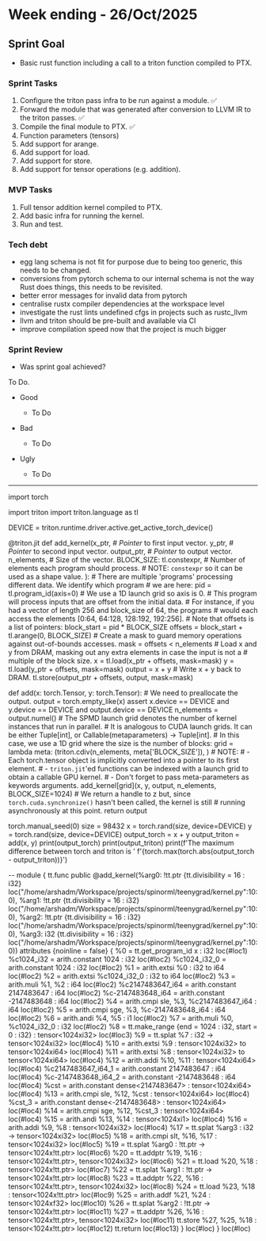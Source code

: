 # Week ending - 26/Oct/2025

## Sprint Goal

- Basic rust function including a call to a triton function compiled to PTX.

### Sprint Tasks

1. Configure the triton pass infra to be run against a module. ✅
2. Forward the module that was generated after conversion to LLVM IR to the triton passes. ✅
3. Compile the final module to PTX. ✅
4. Function parameters (tensors)
5. Add support for arange.
6. Add support for load.
7. Add support for store.
8. Add support for tensor operations (e.g. addition).

### MVP Tasks

1. Full tensor addition kernel compiled to PTX.
2. Add basic infra for running the kernel.
3. Run and test.

### Tech debt

- egg lang schema is not fit for purpose due to being too generic, this needs to be changed.
- conversions from pytorch schema to our internal schema is not the way Rust does things, this needs to be revisited.
- better error messages for invalid data from pytorch
- centralise rustx compiler dependencies at the workspace level
- investigate the rust lints undefined cfgs in projects such as rustc_llvm
- llvm and triton should be pre-built and available via CI
- improve compilation speed now that the project is much bigger

### Sprint Review

- Was sprint goal achieved?

To Do.

- Good
  - To Do

- Bad
  - To Do

- Ugly
  - To Do

---------------------

import torch

import triton
import triton.language as tl

DEVICE = triton.runtime.driver.active.get_active_torch_device()


@triton.jit
def add_kernel(x_ptr,  # *Pointer* to first input vector.
               y_ptr,  # *Pointer* to second input vector.
               output_ptr,  # *Pointer* to output vector.
               n_elements,  # Size of the vector.
               BLOCK_SIZE: tl.constexpr,  # Number of elements each program should process.
               # NOTE: `constexpr` so it can be used as a shape value.
               ):
    # There are multiple 'programs' processing different data. We identify which program
    # we are here:
    pid = tl.program_id(axis=0)  # We use a 1D launch grid so axis is 0.
    # This program will process inputs that are offset from the initial data.
    # For instance, if you had a vector of length 256 and block_size of 64, the programs
    # would each access the elements [0:64, 64:128, 128:192, 192:256].
    # Note that offsets is a list of pointers:
    block_start = pid * BLOCK_SIZE
    offsets = block_start + tl.arange(0, BLOCK_SIZE)
    # Create a mask to guard memory operations against out-of-bounds accesses.
    mask = offsets < n_elements
    # Load x and y from DRAM, masking out any extra elements in case the input is not a
    # multiple of the block size.
    x = tl.load(x_ptr + offsets, mask=mask)
    y = tl.load(y_ptr + offsets, mask=mask)
    output = x + y
    # Write x + y back to DRAM.
    tl.store(output_ptr + offsets, output, mask=mask)

def add(x: torch.Tensor, y: torch.Tensor):
    # We need to preallocate the output.
    output = torch.empty_like(x)
    assert x.device == DEVICE and y.device == DEVICE and output.device == DEVICE
    n_elements = output.numel()
    # The SPMD launch grid denotes the number of kernel instances that run in parallel.
    # It is analogous to CUDA launch grids. It can be either Tuple[int], or Callable(metaparameters) -> Tuple[int].
    # In this case, we use a 1D grid where the size is the number of blocks:
    grid = lambda meta: (triton.cdiv(n_elements, meta['BLOCK_SIZE']), )
    # NOTE:
    #  - Each torch.tensor object is implicitly converted into a pointer to its first element.
    #  - `triton.jit`'ed functions can be indexed with a launch grid to obtain a callable GPU kernel.
    #  - Don't forget to pass meta-parameters as keywords arguments.
    add_kernel[grid](x, y, output, n_elements, BLOCK_SIZE=1024)
    # We return a handle to z but, since `torch.cuda.synchronize()` hasn't been called, the kernel is still
    # running asynchronously at this point.
    return output

torch.manual_seed(0)
size = 98432
x = torch.rand(size, device=DEVICE)
y = torch.rand(size, device=DEVICE)
output_torch = x + y
output_triton = add(x, y)
print(output_torch)
print(output_triton)
print(f'The maximum difference between torch and triton is '
      f'{torch.max(torch.abs(output_torch - output_triton))}')

--
module {
  tt.func public @add_kernel(%arg0: !tt.ptr<f32> {tt.divisibility = 16 : i32} loc("/home/arshadm/Workspace/projects/spinorml/teenygrad/kernel.py":10:0), %arg1: !tt.ptr<f32> {tt.divisibility = 16 : i32} loc("/home/arshadm/Workspace/projects/spinorml/teenygrad/kernel.py":10:0), %arg2: !tt.ptr<f32> {tt.divisibility = 16 : i32} loc("/home/arshadm/Workspace/projects/spinorml/teenygrad/kernel.py":10:0), %arg3: i32 {tt.divisibility = 16 : i32} loc("/home/arshadm/Workspace/projects/spinorml/teenygrad/kernel.py":10:0)) attributes {noinline = false} {
    %0 = tt.get_program_id x : i32 loc(#loc1)
    %c1024_i32 = arith.constant 1024 : i32 loc(#loc2)
    %c1024_i32_0 = arith.constant 1024 : i32 loc(#loc2)
    %1 = arith.extsi %0 : i32 to i64 loc(#loc2)
    %2 = arith.extsi %c1024_i32_0 : i32 to i64 loc(#loc2)
    %3 = arith.muli %1, %2 : i64 loc(#loc2)
    %c2147483647_i64 = arith.constant 2147483647 : i64 loc(#loc2)
    %c-2147483648_i64 = arith.constant -2147483648 : i64 loc(#loc2)
    %4 = arith.cmpi sle, %3, %c2147483647_i64 : i64 loc(#loc2)
    %5 = arith.cmpi sge, %3, %c-2147483648_i64 : i64 loc(#loc2)
    %6 = arith.andi %4, %5 : i1 loc(#loc2)
    %7 = arith.muli %0, %c1024_i32_0 : i32 loc(#loc2)
    %8 = tt.make_range {end = 1024 : i32, start = 0 : i32} : tensor<1024xi32> loc(#loc3)
    %9 = tt.splat %7 : i32 -> tensor<1024xi32> loc(#loc4)
    %10 = arith.extsi %9 : tensor<1024xi32> to tensor<1024xi64> loc(#loc4)
    %11 = arith.extsi %8 : tensor<1024xi32> to tensor<1024xi64> loc(#loc4)
    %12 = arith.addi %10, %11 : tensor<1024xi64> loc(#loc4)
    %c2147483647_i64_1 = arith.constant 2147483647 : i64 loc(#loc4)
    %c-2147483648_i64_2 = arith.constant -2147483648 : i64 loc(#loc4)
    %cst = arith.constant dense<2147483647> : tensor<1024xi64> loc(#loc4)
    %13 = arith.cmpi sle, %12, %cst : tensor<1024xi64> loc(#loc4)
    %cst_3 = arith.constant dense<-2147483648> : tensor<1024xi64> loc(#loc4)
    %14 = arith.cmpi sge, %12, %cst_3 : tensor<1024xi64> loc(#loc4)
    %15 = arith.andi %13, %14 : tensor<1024xi1> loc(#loc4)
    %16 = arith.addi %9, %8 : tensor<1024xi32> loc(#loc4)
    %17 = tt.splat %arg3 : i32 -> tensor<1024xi32> loc(#loc5)
    %18 = arith.cmpi slt, %16, %17 : tensor<1024xi32> loc(#loc5)
    %19 = tt.splat %arg0 : !tt.ptr<f32> -> tensor<1024x!tt.ptr<f32>> loc(#loc6)
    %20 = tt.addptr %19, %16 : tensor<1024x!tt.ptr<f32>>, tensor<1024xi32> loc(#loc6)
    %21 = tt.load %20, %18 : tensor<1024x!tt.ptr<f32>> loc(#loc7)
    %22 = tt.splat %arg1 : !tt.ptr<f32> -> tensor<1024x!tt.ptr<f32>> loc(#loc8)
    %23 = tt.addptr %22, %16 : tensor<1024x!tt.ptr<f32>>, tensor<1024xi32> loc(#loc8)
    %24 = tt.load %23, %18 : tensor<1024x!tt.ptr<f32>> loc(#loc9)
    %25 = arith.addf %21, %24 : tensor<1024xf32> loc(#loc10)
    %26 = tt.splat %arg2 : !tt.ptr<f32> -> tensor<1024x!tt.ptr<f32>> loc(#loc11)
    %27 = tt.addptr %26, %16 : tensor<1024x!tt.ptr<f32>>, tensor<1024xi32> loc(#loc11)
    tt.store %27, %25, %18 : tensor<1024x!tt.ptr<f32>> loc(#loc12)
    tt.return loc(#loc13)
  } loc(#loc)
} loc(#loc)

